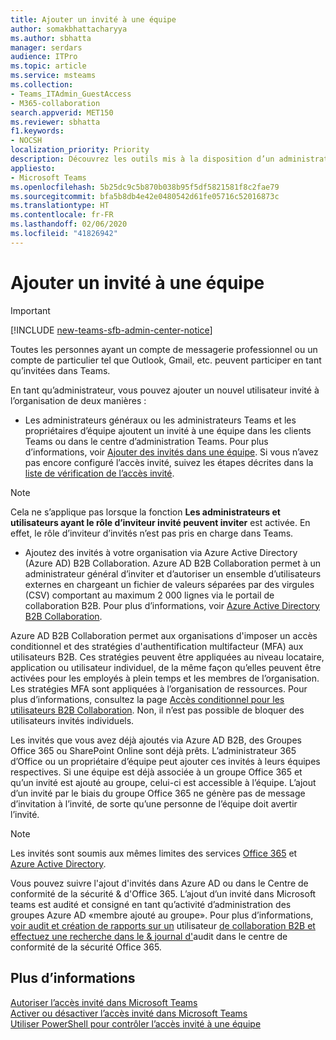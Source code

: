 ```yaml
---
title: Ajouter un invité à une équipe
author: somakbhattacharyya
ms.author: sbhatta
manager: serdars
audience: ITPro
ms.topic: article
ms.service: msteams
ms.collection:
- Teams_ITAdmin_GuestAccess
- M365-collaboration
search.appverid: MET150
ms.reviewer: sbhatta
f1.keywords:
- NOCSH
localization_priority: Priority
description: Découvrez les outils mis à la disposition d’un administrateur pour ajouter de nouveaux utilisateurs invités à une organisation, notamment la version de bureau et les clients Web Microsoft teams ainsi que le portail de collaboration inter-entreprise d’Azure Active Directory.
appliesto:
- Microsoft Teams
ms.openlocfilehash: 5b25dc9c5b870b038b95f5df5821581f8c2fae79
ms.sourcegitcommit: bfa5b8db4e42e0480542d61fe05716c52016873c
ms.translationtype: HT
ms.contentlocale: fr-FR
ms.lasthandoff: 02/06/2020
ms.locfileid: "41826942"
---
```

<a name="add-a-guest-to-a-team"></a>Ajouter un invité à une équipe
=====================
> [!IMPORTANT]
> [!INCLUDE [new-teams-sfb-admin-center-notice](includes/new-teams-sfb-admin-center-notice.md)]

Toutes les personnes ayant un compte de messagerie professionnel ou un compte de particulier tel que Outlook, Gmail, etc. peuvent participer en tant qu’invitées dans Teams.

En tant qu’administrateur, vous pouvez ajouter un nouvel utilisateur invité à l’organisation de deux manières :
- Les administrateurs généraux ou les administrateurs Teams et les propriétaires d’équipe ajoutent un invité à une équipe dans les clients Teams ou dans le centre d’administration Teams. Pour plus d’informations, voir [Ajouter des invités dans une équipe](https://support.office.com/article/add-guests-to-a-team-fccb4fa6-f864-4508-bdde-256e7384a14f). Si vous n’avez pas encore configuré l’accès invité, suivez les étapes décrites dans la [liste de vérification de l’accès invité](guest-access-checklist.md).

> [!NOTE] 
> Cela ne s’applique pas lorsque la fonction **Les administrateurs et utilisateurs ayant le rôle d’inviteur invité peuvent inviter** est activée. En effet, le rôle d’inviteur d’invités n’est pas pris en charge dans Teams.

- Ajoutez des invités à votre organisation via Azure Active Directory (Azure AD) B2B Collaboration. Azure AD B2B Collaboration permet à un administrateur général d’inviter et d’autoriser un ensemble d’utilisateurs externes en chargeant un fichier de valeurs séparées par des virgules (CSV) comportant au maximum 2 000 lignes via le portail de collaboration B2B. Pour plus d’informations, voir [Azure Active Directory B2B Collaboration](https://go.microsoft.com/fwlink/p/?linkid=826383).

Azure AD B2B Collaboration permet aux organisations d'imposer un accès conditionnel et des stratégies d'authentification multifacteur (MFA) aux utilisateurs B2B. Ces stratégies peuvent être appliquées au niveau locataire, application ou utilisateur individuel, de la même façon qu’elles peuvent être activées pour les employés à plein temps et les membres de l’organisation. Les stratégies MFA sont appliquées à l’organisation de ressources. Pour plus d’informations, consultez la page [Accès conditionnel pour les utilisateurs B2B Collaboration](https://go.microsoft.com/fwlink/?linkid=857454). Non, il n’est pas possible de bloquer des utilisateurs invités individuels.

Les invités que vous avez déjà ajoutés via Azure AD B2B, des Groupes Office 365 ou SharePoint Online sont déjà prêts. L’administrateur 365 d’Office ou un propriétaire d’équipe peut ajouter ces invités à leurs équipes respectives. Si une équipe est déjà associée à un groupe Office 365 et qu’un invité est ajouté au groupe, celui-ci est accessible à l’équipe. L’ajout d’un invité par le biais du groupe Office 365 ne génère pas de message d’invitation à l’invité, de sorte qu’une personne de l’équipe doit avertir l’invité.

> [!NOTE]
> Les invités sont soumis aux mêmes limites des services [Office 365](https://go.microsoft.com/fwlink/p/?linkid=282347) et [Azure Active Directory](https://go.microsoft.com/fwlink/p/?linkid=853019).

Vous pouvez suivre l'ajout d'invités dans Azure AD ou dans le Centre de conformité de la sécurité &amp; d'Office 365. L’ajout d’un invité dans Microsoft teams est audité et consigné en tant qu’activité d’administration des groupes Azure AD «membre ajouté au groupe». Pour plus d’informations, [voir audit et création de rapports sur un](https://go.microsoft.com/fwlink/p/?linkid=858884) utilisateur [de collaboration B2B et effectuez une recherche dans le &amp; journal d'](https://support.office.com/article/Search-the-audit-log-in-the-Office-365-Security--Compliance-Center-0d4d0f35-390b-4518-800e-0c7ec95e946c)audit dans le centre de conformité de la sécurité Office 365.


## <a name="more-information"></a>Plus d’informations

[Autoriser l’accès invité dans Microsoft Teams](teams-dependencies.md)</br>
[Activer ou désactiver l’accès invité dans Microsoft Teams](set-up-guests.md)</br>
[Utiliser PowerShell pour contrôler l’accès invité à une équipe](guest-access-powershell.md)
